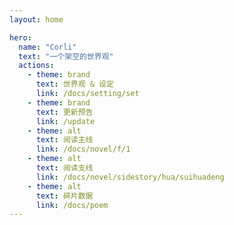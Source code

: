 ```yaml
---
layout: home

hero:
  name: "Corli"
  text: "一个架空的世界观"
  actions:
    - theme: brand
      text: 世界观 & 设定
      link: /docs/setting/set
    - theme: brand
      text: 更新预告
      link: /update
    - theme: alt
      text: 阅读主线
      link: /docs/novel/f/1
    - theme: alt
      text: 阅读支线
      link: /docs/novel/sidestory/hua/suihuadeng
    - theme: alt
      text: 碎片数据
      link: /docs/poem
---
```


